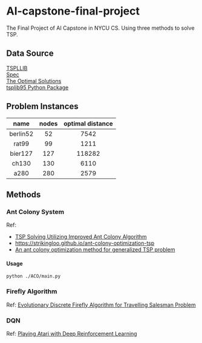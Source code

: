 # AI-capstone-final-project
The Final Project of AI Capstone in NYCU CS. Using three methods to solve TSP.

## Data Source

[TSPLLIB](http://comopt.ifi.uni-heidelberg.de/software/TSPLIB95/)  
[Spec](http://comopt.ifi.uni-heidelberg.de/software/TSPLIB95/tsp95.pdf)  
[The Optimal Solutions](http://comopt.ifi.uni-heidelberg.de/software/TSPLIB95/STSP.html)  
[tsplib95 Python Package](https://pypi.org/project/tsplib95/)  


## Problem Instances

| **name** | **nodes** | **optimal distance** |
|:--------:|:---------:|:--------------------:|
| berlin52 |     52    |         7542         |
|  rat99   |    99     |         1211         |
|  bier127 |    127    |       118282         |
|  ch130   |    130    |         6110         |
|   a280   |    280    |         2579         |

## Methods

### Ant Colony System

Ref: 
- [TSP Solving Utilizing Improved Ant Colony Algorithm](https://iopscience.iop.org/article/10.1088/1742-6596/2129/1/012026/pdf)
- https://strikingloo.github.io/ant-colony-optimization-tsp
- [An ant colony optimization method for generalized TSP problem](https://www.sciencedirect.com/science/article/pii/S1002007108002736)

#### Usage

`python ./ACO/main.py`

### Firefly Algorithm

Ref: [Evolutionary Discrete Firefly Algorithm for Travelling Salesman Problem](https://link.springer.com/chapter/10.1007/978-3-642-23857-4_38)

### DQN

Ref: [Playing Atari with Deep Reinforcement Learning](https://arxiv.org/abs/1312.5602)
